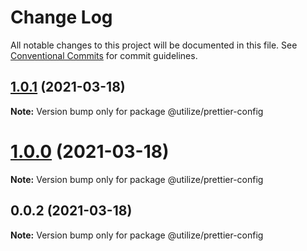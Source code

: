 # Change Log

All notable changes to this project will be documented in this file.
See [Conventional Commits](https://conventionalcommits.org) for commit guidelines.

## [1.0.1](https://github.com/MatejBransky/utilize/compare/@utilize/prettier-config@0.0.2...@utilize/prettier-config@1.0.1) (2021-03-18)

**Note:** Version bump only for package @utilize/prettier-config

# [1.0.0](https://github.com/MatejBransky/utilize/compare/@utilize/prettier-config@0.0.2...@utilize/prettier-config@1.0.0) (2021-03-18)

**Note:** Version bump only for package @utilize/prettier-config

## 0.0.2 (2021-03-18)

**Note:** Version bump only for package @utilize/prettier-config

